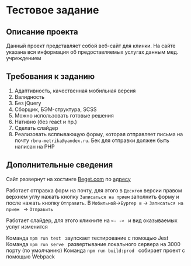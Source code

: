 # Тестовое задание 

## Описание проекта 

Данный проект представляет собой веб-сайт для клинки. На сайте указана вся информация об предоставляемых услугах данным мед. учреждением 

## Требования к заданию 

1. Адаптивность, качественная мобильная версия
2. Валидность
3. Без jQuery
4. Сборщик, БЭМ-cтруктура, SCSS
5. Можно использовать готовые решения
6. Нативно (без react и пр.)
7. Сделать слайдер
8. Реализовать всплывающую форму, которая отправляет письма на почту ``rbru-metrika@yandex.ru``. Бек для отправки должен быть написан на PHP

## Дополнительные сведения

Сайт развернут на хостинге [Beget.com](https://beget.com/ru) по [адресу](http://ogmarcwb.beget.tech/)

Работает отправка форм на почту, для этого в ``Десктоп`` версии правом верхнем углу нажать кнопку ``Записаться на прием`` заполнить форму и после нажать кнопку ``Отправить``. 
В ``Мобильной``->``Бургер ≡`` -> ``Записаться на прием `` -> ``Отправить`` 

Работает слайдер, для этого кликните на ``<- -> `` и вид оказываемых услуг изменится 

Команда ``npm run test `` заупскает тестирование с помощью Jest <br>
Команда ``npm run serve `` развертывание локального сервера на 3000 порту (по умолчанию) 
Команда ``npm run build:prod `` собирает проект с помощью Webpack

